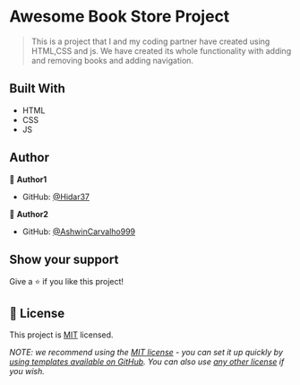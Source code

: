 # Awesome Book Store Project

> This is a project that I and my coding partner have created using HTML,CSS and js. We have created its whole functionality with adding and removing books and adding navigation.

## Built With

- HTML
- CSS
- JS

## Author

👤 **Author1**

- GitHub: [@Hidar37](https://github.com/Hidar37)

👤 **Author2**

- GitHub: [@AshwinCarvalho999](https://github.com/AshwinCarvalho999)

## Show your support

Give a ⭐️ if you like this project!

## 📝 License

This project is [MIT](./MIT.md) licensed.

_NOTE: we recommend using the [MIT license](https://choosealicense.com/licenses/mit/) - you can set it up quickly by [using templates available on GitHub](https://docs.github.com/en/communities/setting-up-your-project-for-healthy-contributions/adding-a-license-to-a-repository). You can also use [any other license](https://choosealicense.com/licenses/) if you wish._
